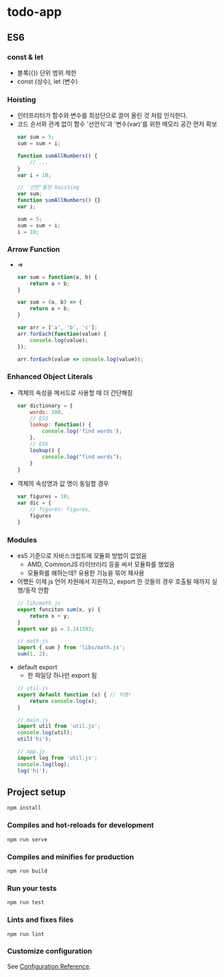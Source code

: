 # todo-app

## ES6

### const & let
- 블록({}) 단위 범위 제한
- const (상수), let (변수)

### Hoisting
- 인터프리터가 함수와 변수를 최상단으로 끌어 올린 것 처럼 인식한다.
- 코드 순서와 관계 없이 함수 '선언식'과 '변수(var)'를 위한 메모리 공간 먼저 확보
	```js
	var sum = 5;
	sum = sum + i;

	function sumAllNumbers() {
		// ...	
	}
	var i = 10;
	```
	```js
	// '선언'들만 hoisting
	var sum;
	function sumAllNumbers() {}
	var i;

	sum = 5;
	sum = sum + i;
	i = 10;
	```

### Arrow Function
- =>
	```js
	var sum = function(a, b) {
		return a + b;	
	}

	var sum = (a, b) => {
		return a + b;	
	}
	```
	```js
	var arr = ['a', 'b', 'c'];
	arr.forEach(function(value) {
		console.log(value);	
	});

	arr.forEach(value => console.log(value));
	```

### Enhanced Object Literals
- 객체의 속성을 메서드로 사용할 때 더 간단해짐
	```js
	var dictionary = {
		words: 100,
		// ES5
		lookup: function() {
			console.log('find words');	
		},
		// ES6
		lookup() {
			console.log("find words");	
		}
	}
	```
- 객체의 속성명과 값 명이 동일할 경우
	```js
	var figures = 10;
	var dic = {
		// figures: figures,	
		figures
	}
	```

### Modules
- es5 기준으로 자바스크립트에 모듈화 방법이 없었음
	- AMD, CommonJS 라이브러리 등을 써서 모듈화를 했었음
	- 모듈화를 왜하는데? 유용한 기능을 묶어 재사용
- 어쨌든 이제 js 언어 차원에서 지원하고, export 한 것들의 경우 호출될 때까지 실행/동작 안함
	```js
	// lib/math.js
	export funciton sum(x, y) {
		return x + y;	
	}
	export var pi = 3.141593;

	// math.js
	import { sum } from 'libs/math.js';
	sum(1, 2);
	```
- default export
	- 한 파일당 하나만 export 됨
	```js
	// util.js
	export default function (x) { // 익명!
		return console.log(x);
	}

	// main.js
	import util from 'util.js';
	console.log(util);
	util('hi');

	// app.js
	import log from 'util.js';
	console.log(log);
	log('hi');
	```

## Project setup
```
npm install
```

### Compiles and hot-reloads for development
```
npm run serve
```

### Compiles and minifies for production
```
npm run build
```

### Run your tests
```
npm run test
```

### Lints and fixes files
```
npm run lint
```

### Customize configuration
See [Configuration Reference](https://cli.vuejs.org/config/).
